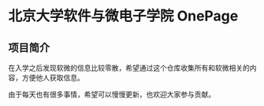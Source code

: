 # 北京大学软件与微电子学院 OnePage

## 项目简介

在入学之后发现软微的信息比较零散，希望通过这个仓库收集所有和软微相关的内容，方便他人获取信息。

由于每天也有很多事情，希望可以慢慢更新，也欢迎大家参与贡献。